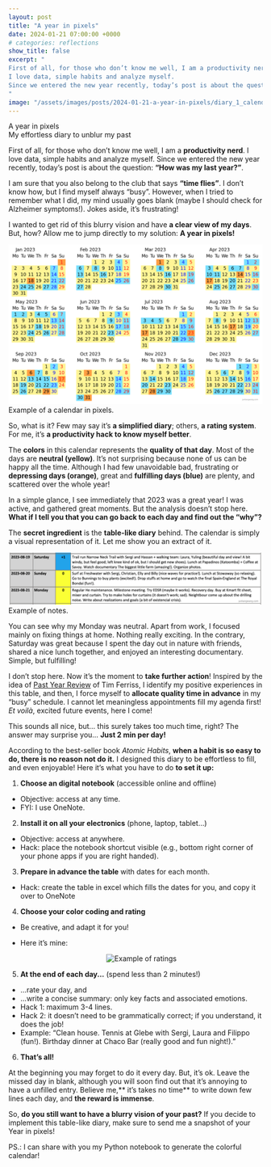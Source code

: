```yaml
---
layout: post
title: "A year in pixels"
date: 2024-01-21 07:00:00 +0000
# categories: reflections
show_title: false
excerpt: "
First of all, for those who don’t know me well, I am a productivity nerd. 
I love data, simple habits and analyze myself. 
Since we entered the new year recently, today’s post is about the question: “How was my last year?”.
"
image: "/assets/images/posts/2024-01-21-a-year-in-pixels/diary_1_calendar.png"
---
```

<div class="title-without-image">
  <div class="main-title">A year in pixels</div>
  <div class="subtitle">My effortless diary to unblur my past</div>
</div>

First of all, for those who don’t know me well, I am a **productivity nerd**. 
I love data, simple habits and analyze myself. 
Since we entered the new year recently, today’s post is about the question: **“How was my last year?”**.

I am sure that you also belong to the club that says **“time flies”**. 
I don’t know how, but I find myself always “busy”. 
However, when I tried to remember what I did, my mind usually goes blank (maybe I should check for Alzheimer symptoms!). 
Jokes aside, it’s frustrating!

I wanted to get rid of this blurry vision and have **a clear view of my days**. 
But, how? Allow me to jump directly to my solution: **A year in pixels!**

<div class="post-image-horizontal-small">
  <img src="/assets/images/posts/2024-01-21-a-year-in-pixels/diary_1_calendar.png" loading="lazy" alt="Example of a calendar in pixels">
  <div class="image-caption">Example of a calendar in pixels.</div>
</div>

So, what is it? Few may say it’s **a simplified diary**; others, **a rating system**.
For me, it’s **a productivity hack to know myself better**.

The **colors** in this calendar represents the **quality of that day**. 
Most of the days are **neutral (yellow)**. 
It’s not surprising because none of us can be happy all the time. 
Although I had few unavoidable bad, frustrating or **depressing days (orange)**, great and **fulfilling days (blue)** are plenty, and scattered over the whole year!

In a simple glance, I see immediately that 2023 was a great year! I was active, and gathered great moments. 
But the analysis doesn’t stop here. 
**What if I tell you that you can go back to each day and find out the “why”?**

The **secret ingredient** is the **table-like diary** behind. 
The calendar is simply a visual representation of it. 
Let me show you an extract of it.

<div class="post-image-horizontal-small">
  <img src="/assets/images/posts/2024-01-21-a-year-in-pixels/diary_2_notes.png" loading="lazy" alt="Example of notes">
  <div class="image-caption">Example of notes.</div>
</div>

You can see why my Monday was neutral. 
Apart from work, I focused mainly on fixing things at home. 
Nothing really exciting. 
In the contrary, Saturday was great because I spent the day out in nature with friends, shared a nice lunch together, and enjoyed an interesting documentary. 
Simple, but fulfilling!

I don’t stop here. 
Now it’s the moment to **take further action**! 
Inspired by the idea of [Past Year Review](https://tim.blog/2021/12/27/past-year-review/) of Tim Ferriss, I identify my positive experiences in this table, and then, I force myself to **allocate quality time in advance** in my “busy” schedule. 
I cannot let meaningless appointments fill my agenda first! 
*Et voilà*, excited future events, here I come!

This sounds all nice, but… this surely takes too much time, right? 
The answer may surprise you… **Just 2 min per day!**

According to the best-seller book *Atomic Habits*, **when a habit is so easy to do, there is no reason not do it.** 
I designed this diary to be effortless to fill, and even enjoyable! 
Here it’s what you have to do **to set it up:**

1. **Choose an digital notebook** (accessible online and offline)
  * Objective: access at any time.
  * FYI: I use OneNote.
2. **Install it on all your electronics** (phone, laptop, tablet…)
  * Objective: access at anywhere.
  * Hack: place the notebook shortcut visible (e.g., bottom right corner of your phone apps if you are right handed).
3. **Prepare in advance the table** with dates for each month.
  * Hack: create the table in excel which fills the dates for you, and copy it over to OneNote
4. **Choose your color coding and rating**
  * Be creative, and adapt it for you!
  * Here it’s mine:

    <div style="text-align: center;">
      <img src="{{ '/assets/images/posts/2024-01-21-a-year-in-pixels/diary_3_rating.png' | relative_url }}" alt="Example of ratings" style="width: 50%;">
    </div>

5. **At the end of each day...** (spend less than 2 minutes!)
  * ...rate your day, and
  * ...write a concise summary: only key facts and associated emotions.
  * Hack 1: maximum 3-4 lines.
  * Hack 2: it doesn’t need to be grammatically correct; if you understand, it does the job!
  * Example: “Clean house. Tennis at Glebe with Sergi, Laura and Filippo (fun!). Birthday dinner at Chaco Bar (really good and fun night!).”

6. **That’s all!**

At the beginning you may forget to do it every day. 
But, it’s ok. 
Leave the missed day in blank, although you will soon find out that it’s annoying to have a unfilled entry. 
Believe me,** it’s takes no time** to write down few lines each day, and **the reward is immense**.

So, **do you still want to have a blurry vision of your past?**
If you decide to implement this table-like diary, make sure to send me a snapshot of your Year in pixels!

PS.: I can share with you my Python notebook to generate the colorful calendar!
